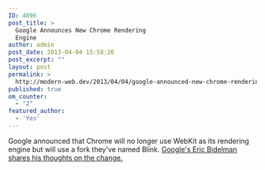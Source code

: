 ```yaml
---
ID: 4896
post_title: >
  Google Announces New Chrome Rendering
  Engine
author: admin
post_date: 2013-04-04 15:58:26
post_excerpt: ""
layout: post
permalink: >
  http://modern-web.dev/2013/04/04/google-announced-new-chrome-rendering-engine/
published: true
om_counter:
  - "2"
featured_author:
  - 'Yes'
---
```

Google announced that Chrome will no longer use WebKit as its rendering engine but will use a fork they've named Blink. [Google's Eric Bidelman shares his thoughts on the change.][1]

 [1]: http://ericbidelman.tumblr.com/post/47054222305/blink-chromes-new-rendering-engine